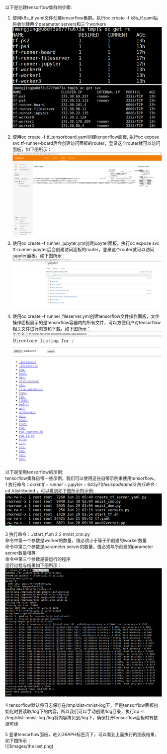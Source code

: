 以下是创建tensorflow集群的步骤:

1. 使用k8s_tf.yaml文件创建tensorflow集群。执行oc create -f k8s_tf.yaml后将会创建两个parameter servers和三个workers   
![](images/step1.png)   
![](images/setp1.1.png)   

2. 使用oc create -f tf_tensorboard.yaml创建tensorflow面板, 执行oc expose svc tf-runner-board后会创建访问面板的router，登录这个router就可以访问面板，如下图所示：   
![](images/step2.jpg)   

3. 使用oc create -f runner_jupyter.yml创建jupyter面板，执行oc expose svc tf-runner-jupyter后会创建访问面板的router，登录这个router就可以访问jupyter面板。如下图所示：   
![](images/step3.png)

4. 使用oc create -f runner_fileserver.yml创建tensorflow文件操作面板，文件操作面板展示的是tensorflow容器内的所有文件，可以方便用户对tensorflow相关文件进行浏览和下载。如下图所示：     
![](images/step4.png)    

以下是使用tensorflow的示例:    
tensorflow集群自带一些示例，我们可以使用这些自带示例来使用tensorflow。      
1  执行命令：$oc rsh tf-runner-jupyter-643y7(this is pod name)    
2  执行命令：$cd /distributed ，可以看到如下图所示的示例:       
![](images/stephow2.png)   

3  执行命令：./start_tf.sh 2 2 mnist_cnn.py    
命令中第一个参数是worker的数量，值必须小于等于所创建的worker数量        
命令中第二个参数是parameter server的数量，值必须与所创建的parameter server数量相等       
命令中第三个参数是要运行的程序        
运行过程与结果如下图所示：         
![](images/stephowresult.jpg)         

4  tensorflow默认将日志保存在/tmp/dist-mnist-log下，但是tensorflow面板初始化时要读取/log下的内容，所以我们可以手动创建/log目录，执行cp -r /tmp/dist-mnist-log /log将内容拷贝到/log下，确保打开tensorflow面板时有数据可读      

5 登录tensorflow面板，进入GRAPH标签页下，可以看到上面执行的图表结果，如下图所示：        
 ![](images/the last.png)


